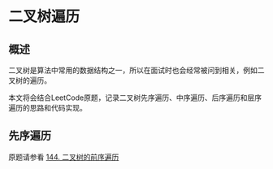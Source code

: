 # 二叉树遍历

## 概述
二叉树是算法中常用的数据结构之一，所以在面试时也会经常被问到相关，例如二叉树的遍历。

本文将会结合LeetCode原题，记录二叉树先序遍历、中序遍历、后序遍历和层序遍历的思路和代码实现。

## 先序遍历

原题请参看 [144. 二叉树的前序遍历](https://leetcode-cn.com/problems/binary-tree-preorder-traversal/)
